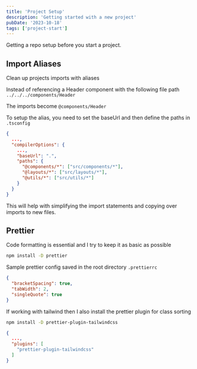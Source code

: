 ```yaml
---
title: 'Project Setup'
description: 'Getting started with a new project'
pubDate: '2023-10-18'
tags: ['project-start']
---
```


Getting a repo setup before you start a project.

## Import Aliases

Clean up projects imports with aliases

Instead of referencing a Header component with the following file path `../../../components/Header`

The imports become `@components/Header`

To setup the alias, you need to set the baseUrl and then define the paths in `.tsconfig`
```json
{
  ...,
  "compilerOptions": {
    ...,
    "baseUrl": ".",
    "paths": {
      "@components/*": ["src/components/*"],
      "@layouts/*": ["src/layouts/*"],
      "@utils/*": ["src/utils/*"]
    }
  }
}

```

This will help with simplifying the import statements and copying over imports to new files.

## Prettier

Code formatting is essential and I try to keep it as basic as possible

```bash
npm install -D prettier
```

Sample prettier config saved in the root directory `.prettierrc`

```json
{
  "bracketSpacing": true,
  "tabWidth": 2,
  "singleQuote": true
}
```

If working with tailwind then I also install the prettier plugin for class sorting

```bash
npm install -D prettier-plugin-tailwindcss
```

```json
{
  ...,
  "plugins": [
    "prettier-plugin-tailwindcss"
  ]
}
```
